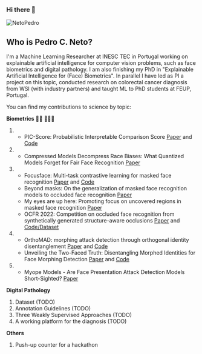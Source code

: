 ### Hi there 👋


<p align="left"> <img src="https://komarev.com/ghpvc/?username=NetoPedro" alt="NetoPedro" /> </p>

## Who is Pedro C. Neto? 

I'm a Machine Learning Researcher at INESC TEC in Portugal working on explainable artificial intelligence for computer vision problems, such as face biometrics and digital pathology. I am also finishing my PhD in "Explainable Artificial Intelligence for (Face) Biometrics". In parallel I have led as PI a project on this topic, conducted research on colorectal cancer diagnosis from WSI (with industry partners) and taught ML to PhD students at FEUP, Portugal. 


You can find my contributions to science by topic: 

**Biometrics**  🧔🏻 🕵🏻‍♂️
1. - PIC-Score: Probabilistic Interpretable Comparison Score [Paper](https://openaccess.thecvf.com/content/CVPR2023W/Biometrics/html/Neto_PIC-Score_Probabilistic_Interpretable_Comparison_Score_for_Optimal_Matching_Confidence_in_CVPRW_2023_paper.html) and [Code](https://github.com/pterhoer/OptimalMatchingConfidence)
2. - Compressed Models Decompress Race Biases: What Quantized Models Forget for Fair Face Recognition [Paper](https://arxiv.org/abs/2308.11840) 
3. 
    - Focusface: Multi-task contrastive learning for masked face recognition [Paper](https://ieeexplore.ieee.org/abstract/document/9666792/) and [Code](https://github.com/NetoPedro/FocusFace)
    - Beyond masks: On the generalization of masked face recognition models to occluded face recognition [Paper](https://ieeexplore.ieee.org/document/9857925)
    - My eyes are up here: Promoting focus on uncovered regions in masked face recognition [Paper](https://ieeexplore.ieee.org/abstract/document/9548320)
    - OCFR 2022: Competition on occluded face recognition from synthetically generated structure-aware occlusions [Paper](https://ieeexplore.ieee.org/abstract/document/10007963) and [Code/Dataset](https://github.com/NetoPedro/OCFR-2022)
4. 
    - OrthoMAD: morphing attack detection through orthogonal identity disentanglement [Paper](https://ieeexplore.ieee.org/abstract/document/9897057) and [Code](https://github.com/NetoPedro/OrthoMAD)
    - Unveiling the Two-Faced Truth: Disentangling Morphed Identities for Face Morphing Detection [Paper](https://arxiv.org/abs/2306.03002) and [Code](https://github.com/NetoPedro/IDistill)
5. 
    - Myope Models - Are Face Presentation Attack Detection Models Short-Sighted? [Paper](https://openaccess.thecvf.com/content/WACV2022W/XAI4B/html/Neto_Myope_Models_-_Are_Face_Presentation_Attack_Detection_Models_Short-Sighted_WACVW_2022_paper.html)

**Digital Pathology**
1. Dataset (TODO)
2. Annotation Guidelines (TODO)
2. Three Weakly Supervised Approaches (TODO)
3. A working platform for the diagnosis (TODO)

**Others**
1. Push-up counter for a hackathon 


